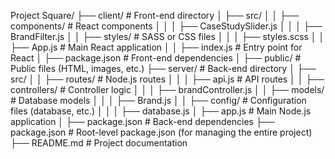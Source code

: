 Project Square/
├── client/                  # Front-end directory
│   ├── src/
│   │   ├── components/      # React components
│   │   │   ├── CaseStudySlider.js
│   │   │   ├── BrandFilter.js
│   │   ├── styles/          # SASS or CSS files
│   │   │   ├── styles.scss
│   │   ├── App.js           # Main React application
│   │   ├── index.js         # Entry point for React
│   ├── package.json         # Front-end dependencies
│   ├── public/              # Public files (HTML, images, etc.)
├── server/                  # Back-end directory
│   ├── src/
│   │   ├── routes/          # Node.js routes
│   │   │   ├── api.js       # API routes
│   │   ├── controllers/     # Controller logic
│   │   │   ├── brandController.js
│   │   ├── models/          # Database models
│   │   │   ├── Brand.js
│   │   ├── config/          # Configuration files (database, etc.)
│   │   │   ├── database.js
│   ├── app.js               # Main Node.js application
│   ├── package.json         # Back-end dependencies
├── package.json             # Root-level package.json (for managing the entire project)
├── README.md                # Project documentation
